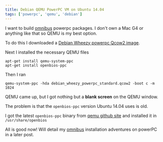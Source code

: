 ```yaml
---
title: Debian QEMU PowerPC VM on Ubuntu 14.04
tags: ['powerpc', 'qemu', 'debian']
---
```


I want to build [omnibus](https://github.com/chef/omnibus-chef)  powerpc
packages. I don't own a Mac G4 or anything like that so QEMU is my best option.

To do this I downloaded a [Debian Wheezy powerpc Qcow2
image](https://people.debian.org/~aurel32/qemu/powerpc/).

Next I installed the necessary QEMU files

```
apt-get install qemu-system-ppc
apt-get install openbios-ppc
```

Then I ran

```
qemu-system-ppc -hda debian_wheezy_powerpc_standard.qcow2 -boot c -m 1024
```

QEMU came up, but I got nothing but a **blank screen** on the QEMU window.

The problem is that the `openbios-ppc` version Ubuntu 14.04 uses is old.

I got the latest `openbios-ppc` binary from
[qemu github site](https://github.com/qemu/qemu/tree/master/pc-bios)  and
installed it in `/usr/share/openbios`

All is good now! Will detail my [omnibus](https://github.com/chef/omnibus-chef)
installation adventures on powerPC in a later post.



